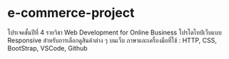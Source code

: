 # e-commerce-project
โปรเจคชั้นปีที่ 4 รายวิชา Web Development for Online Business
โปรโตไทป์เว็บแบบ Responsive สำหรับการเลือกดูสินค้าต่าง ๆ บนเว็บ
ภาษาและเครื่องมือที่ใช้ : HTTP, CSS, BootStrap, VSCode, Github
